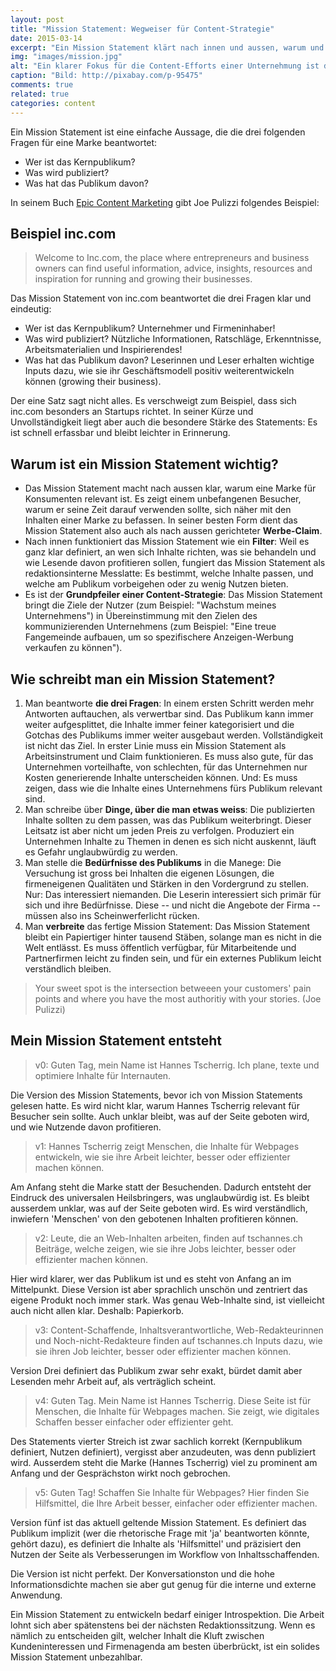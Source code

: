 ```yaml
---
layout: post
title: "Mission Statement: Wegweiser für Content-Strategie"
date: 2015-03-14
excerpt: "Ein Mission Statement klärt nach innen und aussen, warum und für wen welche Marketing-Inhalte produziert werden sollen."
img: "images/mission.jpg"
alt: "Ein klarer Fokus für die Content-Efforts einer Unternehmung ist das Ziel eines Mission Statements."
caption: "Bild: http://pixabay.com/p-95475"
comments: true
related: true
categories: content
---
```


Ein Mission Statement ist eine einfache Aussage, die die drei folgenden Fragen für eine Marke beantwortet:

- Wer ist das Kernpublikum? 
- Was wird publiziert?
- Was hat das Publikum davon?

In seinem Buch [Epic Content Marketing](http://www.amazon.com/Epic-Content-Marketing-Different-Customers/dp/0071819894/ref=sr_1_1?s=books&ie=UTF8&qid=1426589504&sr=1-1&keywords=epic+content+marketing) gibt Joe Pulizzi folgendes Beispiel:

## Beispiel inc.com

> Welcome to Inc.com, the place where entrepreneurs and business owners can find useful information, advice, insights, resources and inspiration for running and growing their businesses.

Das Mission Statement von inc.com beantwortet die drei Fragen klar und eindeutig:

- Wer ist das Kernpublikum? Unternehmer und Firmeninhaber!
- Was wird publiziert? Nützliche Informationen, Ratschläge, Erkenntnisse, Arbeitsmaterialien und Inspirierendes!
- Was hat das Publikum davon? Leserinnen und Leser erhalten wichtige Inputs dazu, wie sie ihr Geschäftsmodell positiv weiterentwickeln können (growing their business).

Der eine Satz sagt nicht alles. Es verschweigt zum Beispiel, dass sich inc.com besonders an Startups richtet. In seiner Kürze und Unvollständigkeit liegt aber auch die besondere Stärke des Statements: Es ist schnell erfassbar und bleibt leichter in Erinnerung.

## Warum ist ein Mission Statement wichtig?

- Das Mission Statement macht nach aussen klar, warum eine Marke für Konsumenten relevant ist. Es zeigt einem unbefangenen Besucher, warum er seine Zeit darauf verwenden sollte, sich näher mit den Inhalten einer Marke zu befassen. In seiner besten Form dient das Mission Statement also auch als nach aussen gerichteter **Werbe-Claim**.
- Nach innen funktioniert das Mission Statement wie ein **Filter**: Weil es ganz klar definiert, an wen sich Inhalte richten, was sie behandeln und wie Lesende davon profitieren sollen, fungiert das Mission Statement als redaktionsinterne Messlatte: Es bestimmt, welche Inhalte passen, und welche am Publikum vorbeigehen oder zu wenig Nutzen bieten.
- Es ist der **Grundpfeiler einer Content-Strategie**: Das Mission Statement bringt die Ziele der Nutzer (zum Beispiel: "Wachstum meines Unternehmens") in Übereinstimmung mit den Zielen des kommunizierenden Unternehmens (zum Beispiel: "Eine treue Fangemeinde aufbauen, um so spezifischere Anzeigen-Werbung verkaufen zu können").

## Wie schreibt man ein Mission Statement?

1. Man beantworte **die drei Fragen**: In einem ersten Schritt werden mehr Antworten auftauchen, als verwertbar sind. Das Publikum kann immer weiter aufgesplittet, die Inhalte immer feiner kategorisiert und die Gotchas des Publikums immer weiter ausgebaut werden. Vollständigkeit ist nicht das Ziel. In erster Linie muss ein Mission Statement als Arbeitsinstrument und Claim funktionieren. Es muss also gute, für das Unternehmen vorteilhafte, von schlechten, für das Unternehmen nur Kosten generierende Inhalte unterscheiden können. Und: Es muss zeigen, dass wie die Inhalte eines Unternehmens fürs Publikum relevant sind.
2. Man schreibe über **Dinge, über die man etwas weiss**: Die publizierten Inhalte sollten zu dem passen, was das Publikum weiterbringt. Dieser Leitsatz ist aber nicht um jeden Preis zu verfolgen. Produziert ein Unternehmen Inhalte zu Themen in denen es sich nicht auskennt, läuft es Gefahr unglaubwürdig zu werden. 
3. Man stelle die **Bedürfnisse des Publikums** in die Manege: Die Versuchung ist gross bei Inhalten die eigenen Lösungen, die firmeneigenen Qualitäten und Stärken in den Vordergrund zu stellen. Nur: Das interessiert niemanden. Die Leserin interessiert sich primär für sich und ihre Bedürfnisse. Diese -- und nicht die Angebote der Firma -- müssen also ins Scheinwerferlicht rücken. 
4. Man **verbreite** das fertige Mission Statement: Das Mission Statement bleibt ein Papiertiger hinter tausend Stäben, solange man es nicht in die Welt entlässt. Es muss öffentlich verfügbar, für Mitarbeitende und Partnerfirmen leicht zu finden sein, und für ein externes Publikum leicht verständlich bleiben.

> Your sweet spot is the intersection betweeen your customers' pain points and where you have the most authoritiy with your stories. (Joe Pulizzi)


## Mein Mission Statement entsteht

> v0: Guten Tag, mein Name ist Hannes Tscherrig. Ich plane, texte und optimiere Inhalte für Internauten. 

Die Version des Mission Statements, bevor ich von Mission Statements gelesen hatte. Es wird nicht klar, warum Hannes Tscherrig relevant für Besucher sein sollte. Auch unklar bleibt, was auf der Seite geboten wird, und wie Nutzende davon profitieren.

> v1: Hannes Tscherrig zeigt Menschen, die Inhalte für Webpages entwickeln, wie sie ihre Arbeit leichter, besser oder effizienter machen können.

Am Anfang steht die Marke statt der Besuchenden. Dadurch entsteht der Eindruck des universalen Heilsbringers, was unglaubwürdig ist. Es bleibt ausserdem unklar, was auf der Seite geboten wird. Es wird verständlich, inwiefern 'Menschen' von den gebotenen Inhalten profitieren können.

> v2: Leute, die an Web-Inhalten arbeiten, finden auf tschannes.ch Beiträge, welche zeigen, wie sie ihre Jobs leichter, besser oder effizienter machen können.

Hier wird klarer, wer das Publikum ist und es steht von Anfang an im Mittelpunkt. Diese Version ist aber sprachlich unschön und zentriert das eigene Produkt noch immer stark. Was genau Web-Inhalte sind, ist vielleicht auch nicht allen klar. Deshalb: Papierkorb. 

> v3: Content-Schaffende, Inhaltsverantwortliche, Web-Redakteurinnen und Noch-nicht-Redakteure finden auf tschannes.ch Inputs dazu, wie sie ihren Job leichter, besser oder effizienter machen können.

Version Drei definiert das Publikum zwar sehr exakt, bürdet damit aber Lesenden mehr Arbeit auf, als verträglich scheint.

> v4: Guten Tag. Mein Name ist Hannes Tscherrig. Diese Seite ist für Menschen, die Inhalte für Webpages machen. Sie zeigt, wie digitales Schaffen besser einfacher oder effizienter geht.

Des Statements vierter Streich ist zwar sachlich korrekt (Kernpublikum definiert, Nutzen definiert), vergisst aber anzudeuten, was denn publiziert wird. Ausserdem steht die Marke (Hannes Tscherrig) viel zu prominent am Anfang und der Gesprächston wirkt noch gebrochen.

> v5: Guten Tag! Schaffen Sie Inhalte für Webpages? Hier finden Sie Hilfsmittel, die Ihre Arbeit besser, einfacher oder effizienter machen.

Version fünf ist das aktuell geltende Mission Statement. Es definiert das Publikum implizit (wer die rhetorische Frage mit 'ja' beantworten könnte, gehört dazu), es definiert die Inhalte als 'Hilfsmittel' und präzisiert den Nutzen der Seite als Verbesserungen im Workflow von Inhaltsschaffenden. 

Die Version ist nicht perfekt. Der Konversationston und die hohe Informationsdichte machen sie aber gut genug für die interne und externe Anwendung.

Ein Mission Statement zu entwickeln bedarf einiger Introspektion. Die Arbeit lohnt sich aber spätenstens bei der nächsten Redaktionssitzung. Wenn es nämlich zu entscheiden gilt, welcher Inhalt die Kluft zwischen Kundeninteressen und Firmenagenda am besten überbrückt, ist ein solides Mission Statement unbezahlbar.